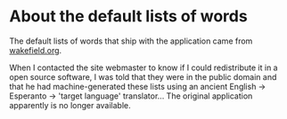 # About the default lists of words #

The default lists of words that ship with the application came from [wakefield.org](http://welcometowakefield.org.uk/translations/).

When I contacted the site webmaster to know if I could redistribute it in a open source software, I was told that they were in the public domain and that he had machine-generated these lists using an ancient English -> Esperanto -> 'target language' translator... The original application apparently is no longer available.




